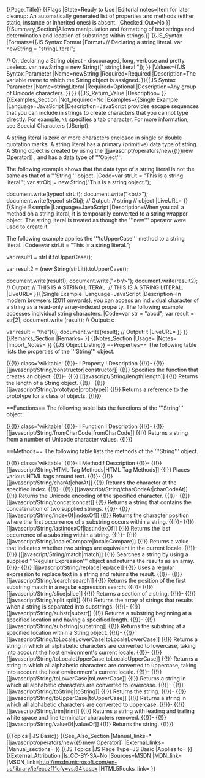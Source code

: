 {{Page_Title}}
{{Flags
|State=Ready to Use
|Editorial notes=Item for later cleanup: An automatically generated list of properties and methods (either static, instance or inherited ones) is absent.
|Checked_Out=No
}}
{{Summary_Section|Allows manipulation and formatting of text strings and determination and location of substrings within strings.}}
{{JS_Syntax
|Formats={{JS Syntax Format
|Format=// Declaring a string literal.
var newString = "stringLiteral";

// Or, declaring a String object - discouraged, long, verbose and pretty useless.
var newString = new String([" stringLiteral "]);
}}
|Values={{JS Syntax Parameter
|Name=newString
|Required=Required
|Description=The variable name to which the String object is assigned.
}}{{JS Syntax Parameter
|Name=stringLiteral
|Required=Optional
|Description=Any group of Unicode characters.
}}
}}
{{JS_Return_Value
|Description=
}}
{{Examples_Section
|Not_required=No
|Examples={{Single Example
|Language=JavaScript
|Description=JavaScript provides escape sequences that you can include in strings to create characters that you cannot type directly. For example, <code>\t</code> specifies a tab character. For more information, see Special Characters (JScript).

A string literal is zero or more characters enclosed in single or double quotation marks. A string literal has a primary (primitive) data type of string. A String object is created by using the [[javascript/operators/new{{!}}new Operator]] , and has a data type of '''Object'''.

The following example shows that the data type of a string literal is not the same as that of a '''String''' object.
|Code=var strLit = "This is a string literal.";
var strObj = new String("This is a string object.");
 
document.write(typeof strLit);
document.write("&lt;br/&gt;");
document.write(typeof strObj);
// Output:
// string
// object
|LiveURL=
}}{{Single Example
|Language=JavaScript
|Description=When you call a method on a string literal, it is temporarily converted to a string wrapper object. The string literal is treated as though the '''new''' operator were used to create it.

The following example applies the '''toUpperCase''' method to a string literal.
|Code=var strLit = "This is a string literal.";
 
var result1 = strLit.toUpperCase();
 
var result2 = (new String(strLit)).toUpperCase();
 
document.write(result1);
document.write("&lt;br/&gt;");
document.write(result2);
// Output: 
// THIS IS A STRING LITERAL.
// THIS IS A STRING LITERAL.
|LiveURL=
}}{{Single Example
|Language=JavaScript
|Description=In modern browsers (2011 onwards), you can access an individual character of a string as a read-only array-indexed property. The following example accesses individual string characters.
|Code=var str = "abcd";
var result = str[2];
document.write (result);
// Output: c
 
var result = "the"[0];
document.write(result);
// Output: t
|LiveURL=
}}
}}
{{Remarks_Section
|Remarks=
}}
{{Notes_Section
|Usage=
|Notes=
|Import_Notes=
}}
{{JS Object Listing}}
==Properties==
The following table lists the properties of the '''String''' object.

{{{!}} class='wikitable'
{{!}}-
! Property
! Description
{{!}}-
{{!}} [[javascript/String/constructor|constructor]]
{{!}} Specifies the function that creates an object.
{{!}}-
{{!}} [[javascript/String/length|length]]
{{!}} Returns the length of a String object.
{{!}}-
{{!}} [[javascript/String/prototype|prototype]]
{{!}} Returns a reference to the prototype for a class of objects.
{{!}}}

==Functions==
The following table lists the functions of the '''String''' object.

{{{!}} class='wikitable'
{{!}}-
! Function
! Description
{{!}}-
{{!}} [[javascript/String/fromCharCode|fromCharCode]]
{{!}} Returns a string from a number of Unicode character values.
{{!}}}

==Methods==
The following table lists the methods of the '''String''' object.

{{{!}} class='wikitable'
{{!}}-
! Method
! Description
{{!}}-
{{!}} [[javascript/String/HTML Tag Methods|HTML Tag Methods]]
{{!}} Places various HTML tags around text.
{{!}}-
{{!}} [[javascript/String/charAt|charAt]]
{{!}} Returns the character at the specified index.
{{!}}-
{{!}} [[javascript/String/charCodeAt|charCodeAt]]
{{!}} Returns the Unicode encoding of the specified character.
{{!}}-
{{!}} [[javascript/String/concat|concat]]
{{!}} Returns a string that contains the concatenation of two supplied strings.
{{!}}-
{{!}} [[javascript/String/indexOf|indexOf]]
{{!}} Returns the character position where the first occurrence of a substring occurs within a string.
{{!}}-
{{!}} [[javascript/String/lastIndexOf|lastIndexOf]]
{{!}} Returns the last occurrence of a substring within a string.
{{!}}-
{{!}} [[javascript/String/localeCompare|localeCompare]]
{{!}} Returns a value that indicates whether two strings are equivalent in the current locale.
{{!}}-
{{!}} [[javascript/String/match|match]]
{{!}} Searches a string by using a supplied '''Regular Expression''' object and returns the results as an array.
{{!}}-
{{!}} [[javascript/String/replace|replace]]
{{!}} Uses a regular expression to replace text in a string and returns the result.
{{!}}-
{{!}} [[javascript/String/search|search]]
{{!}} Returns the position of the first substring match in a regular expression search.
{{!}}-
{{!}} [[javascript/String/slice|slice]]
{{!}} Returns a section of a string.
{{!}}-
{{!}} [[javascript/String/split|split]]
{{!}} Returns the array of strings that results when a string is separated into substrings.
{{!}}-
{{!}} [[javascript/String/substr|substr]]
{{!}} Returns a substring beginning at a specified location and having a specified length.
{{!}}-
{{!}} [[javascript/String/substring|substring]]
{{!}} Returns the substring at a specified location within a String object.
{{!}}-
{{!}} [[javascript/String/toLocaleLowerCase|toLocaleLowerCase]]
{{!}} Returns a string in which all alphabetic characters are converted to lowercase, taking into account the host environment's current locale.
{{!}}-
{{!}} [[javascript/String/toLocaleUpperCase|toLocaleUpperCase]]
{{!}} Returns a string in which all alphabetic characters are converted to uppercase, taking into account the host environment's current locale.
{{!}}-
{{!}} [[javascript/String/toLowerCase|toLowerCase]]
{{!}} Returns a string in which all alphabetic characters are converted to lowercase.
{{!}}-
{{!}} [[javascript/String/toString|toString]]
{{!}} Returns the string.
{{!}}-
{{!}} [[javascript/String/toUpperCase|toUpperCase]]
{{!}} Returns a string in which all alphabetic characters are converted to uppercase.
{{!}}-
{{!}} [[javascript/String/trim|trim]]
{{!}} Returns a string with leading and trailing white space and line terminator characters removed.
{{!}}-
{{!}} [[javascript/String/valueOf|valueOf]]
{{!}} Returns the string.
{{!}}}

{{Topics | JS Basic}}
{{See_Also_Section
|Manual_links=* [[javascript/operators/new{{!}}new Operator]]
|External_links=
|Manual_sections=
}}
{{JS Topics
|JS Page Type=JS Basic
|Applies to=
}}
{{External_Attribution
|Is_CC-BY-SA=No
|Sources=MSDN
|MDN_link=
|MSDN_link=http://msdn.microsoft.com/en-us/library/ie/ecczf11c(v=vs.94).aspx
|HTML5Rocks_link=
}}